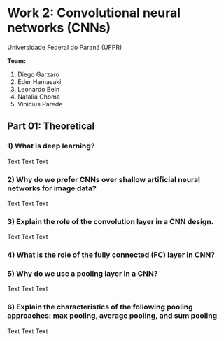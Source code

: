 # Work 2: Convolutional neural networks (CNNs)

Universidade Federal do Paraná (UFPR)

**Team:** 
1. Diego Garzaro
2. Éder Hamasaki
3. Leonardo Bein
4. Natalia Choma
5. Vinícius Parede

## Part 01: Theoretical

### 1) What is deep learning? 
  Text Text Text

### 2) Why do we prefer CNNs over shallow artificial neural networks for image data?
  Text Text Text

### 3) Explain the role of the convolution layer in a CNN design.

Text Text Text

### 4) What is the role of the fully connected (FC) layer in CNN?


### 5) Why do we use a pooling layer in a CNN? 

Text Text Text

### 6) Explain the characteristics of the following pooling approaches: max pooling, average pooling, and sum pooling

Text Text Text
